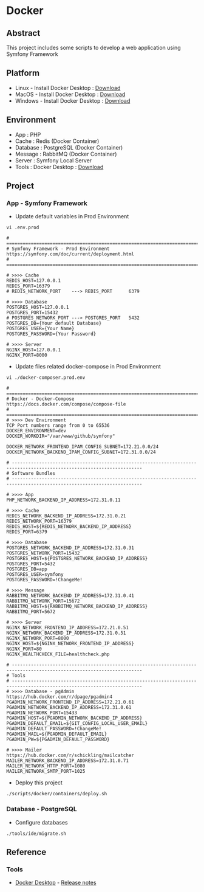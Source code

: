 # Docker

## Abstract

This project includes some scripts to develop a web application using Symfony Framework

## Platform

* Linux - Install Docker Desktop : [Download](https://www.docker.com/products/docker-desktop/)
* MacOS - Install Docker Desktop : [Download](https://www.docker.com/products/docker-desktop/)
* Windows - Install Docker Desktop : [Download](https://www.docker.com/products/docker-desktop/)

## Environment
* App : PHP
* Cache : Redis (Docker Container)
* Database : PostgreSQL (Docker Container)
* Message : RabbitMQ (Docker Container)
* Server : Symfony Local Server
* Tools : Docker Desktop : [Download](https://www.docker.com/products/docker-desktop/)

## Project

### App - Symfony Framework

* Update default variables in Prod Environment

```
vi .env.prod

# ======================================================================================================================
# Symfony Framework - Prod Environment                                    https://symfony.com/doc/current/deployment.html
# ======================================================================================================================

# >>>> Cache
REDIS_HOST=127.0.0.1
REDIS_PORT=16379                                                       # REDIS_NETWORK_PORT    ---> REDIS_PORT      6379

# >>>> Database
POSTGRES_HOST=127.0.0.1
POSTGRES_PORT=15432                                                    # POSTGRES_NETWORK_PORT ---> POSTGRES_PORT   5432
POSTGRES_DB={Your default Database}
POSTGRES_USER={Your Name}
POSTGRES_PASSWORD={Your Password}

# >>>> Server
NGINX_HOST=127.0.0.1
NGINX_PORT=8000
```

* Update files related docker-compose in Prod Environment

```
vi ./docker-composer.prod.env

# ======================================================================================================================
# Docker - Docker-Compose                                                   https://docs.docker.com/compose/compose-file
# ======================================================================================================================
# >>>> Dev Environment                                                            TCP Port numbers range from 0 to 65536
DOCKER_ENVIRONMENT=dev
DOCKER_WORKDIR="/var/www/github/symfony"

DOCKER_NETWORK_FRONTEND_IPAM_CONFIG_SUBNET=172.21.0.0/24
DOCKER_NETWORK_BACKEND_IPAM_CONFIG_SUBNET=172.31.0.0/24

# ----------------------------------------------------------------------------------------------------------------------
# Software Bundles
# ----------------------------------------------------------------------------------------------------------------------

# >>>> App
PHP_NETWORK_BACKEND_IP_ADDRESS=172.31.0.11

# >>>> Cache
REDIS_NETWORK_BACKEND_IP_ADDRESS=172.31.0.21
REDIS_NETWORK_PORT=16379
REDIS_HOST=${REDIS_NETWORK_BACKEND_IP_ADDRESS}
REDIS_PORT=6379

# >>>> Database
POSTGRES_NETWORK_BACKEND_IP_ADDRESS=172.31.0.31
POSTGRES_NETWORK_PORT=15432
POSTGRES_HOST=${POSTGRES_NETWORK_BACKEND_IP_ADDRESS}
POSTGRES_PORT=5432
POSTGRES_DB=app
POSTGRES_USER=symfony
POSTGRES_PASSWORD=!ChangeMe!

# >>>> Message
RABBITMQ_NETWORK_BACKEND_IP_ADDRESS=172.31.0.41
RABBITMQ_NETWORK_PORT=15672
RABBITMQ_HOST=${RABBITMQ_NETWORK_BACKEND_IP_ADDRESS}
RABBITMQ_PORT=5672

# >>>> Server
NGINX_NETWORK_FRONTEND_IP_ADDRESS=172.21.0.51
NGINX_NETWORK_BACKEND_IP_ADDRESS=172.31.0.51
NGINX_NETWORK_PORT=8000
NGINX_HOST=${NGINX_NETWORK_FRONTEND_IP_ADDRESS}
NGINX_PORT=80
NGINX_HEALTHCHECK_FILE=healthcheck.php

# ----------------------------------------------------------------------------------------------------------------------
# Tools
# ----------------------------------------------------------------------------------------------------------------------
# >>>> Database - pgAdmin                                                        https://hub.docker.com/r/dpage/pgadmin4
PGADMIN_NETWORK_FRONTEND_IP_ADDRESS=172.21.0.61
PGADMIN_NETWORK_BACKEND_IP_ADDRESS=172.31.0.61
PGADMIN_NETWORK_PORT=15433
PGADMIN_HOST=${PGADMIN_NETWORK_BACKEND_IP_ADDRESS}
PGADMIN_DEFAULT_EMAIL=${GIT_CONFIG_LOCAL_USER_EMAIL}
PGADMIN_DEFAULT_PASSWORD=!ChangeMe!
PGADMIN_MAIL=${PGADMIN_DEFAULT_EMAIL}
PGADMIN_PW=${PGADMIN_DEFAULT_PASSWORD}

# >>>> Mailer                                                            https://hub.docker.com/r/schickling/mailcatcher
MAILER_NETWORK_BACKEND_IP_ADDRESS=172.31.0.71
MAILER_NETWORK_HTTP_PORT=1080
MAILER_NETWORK_SMTP_PORT=1025
```

* Deploy this project

```
./scripts/docker/containers/deploy.sh
```

### Database - PostgreSQL

* Configure databases

```
./tools/ide/migrate.sh
```

## Reference

### Tools

* [Docker Desktop](https://www.docker.com/products/docker-desktop/) - [Release notes](https://docs.docker.com/desktop/release-notes/)
